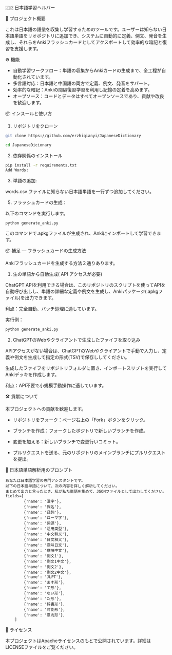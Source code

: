 🇯🇵 日本語学習ヘルバー

📌 プロジェクト概要

これは日本語の語彙を収集し学習するためのツールです。ユーザーは知らない日本語単語をリオポジトリに追加でき、システムに自動的に定義、例文、発音を生成し、それらをAnkiフラッシュカードとしてアクスポートして効率的な暗記と復習を支援します。

⚙️ 機能

- 自動学習ワークフロー：単語の収集からAnkiカードの生成まで、全工程が自動化されています。
- 多言語対応：日本語と中国語の両方で定義、例文、発音をサパート。
- 効率的な暗記：Ankiの間隔復習学習を利用し記憶の定着を高めます。
- オープソース：コードとデータはすべてオープンソースであり、貢献や改良を歓迎します。


📦 インスールと使い方

1. リポジトリをクローン

```bash
git clone https://github.com/erzhiqianyi/JapaneseDictionary

cd JapaneseDicionary
```

2. 依存関係のインストール

```bash
pip install -r requirements.txt
Add Words:
```

3. 単語の追加:

words.csv ファイルに知らない日本語単語を一行ずつ追加してください。

5. フラッシュカードの生成：

以下のコマンドを実行します。

```bash
python generate_anki.py
```

このコマンドで.apkgファイルが生成され、Ankiにインポートして学習できます。

📦 補足 — フラッシュカードの生成方法 

Ankiフラッシュカードを生成する方法２通りあります。


1. 生の単語から自動生成( API アクセスが必要)

ChatGPT APIを利用できる場合は、このリポジトリのスクリプトを使ってAPIを自動呼び出しし、単語の詳細な定義や例文を生成し、Ankiパッケージ(.apkgファイル)を出力できます。

利点：完全自動、バッチ処理に適しています。

実行例：

```bash
python generate_anki.py  
```

2. ChatGPTのWebやクライアントで生成したファイフを取り込み

APIアクセスがない場合は、ChatGPTのWebやクライアントで手動で入力し、定義や例文を生成して指定の形式(TSV)で保存ししてください。

生成したファイフをリポジトリフォルダに置き、インポートスリプトを実行してAnkiデッキを作成します。

利点：API不要で小規模手動操作に適しています。

🛠️ 貢献について

本プロジェクトへの貢献を歓迎します。

- リポジトリをフォーク：ページ右上の「Fork」ボタンをクリック。

- ブランチを作成：フォークしたボジトリで新しいブランチを作成。

- 変更を加える：新しいブランチで変更行いコミット。

- プルリクエストを送る、元のリポジトリのメインブランチにプルリクエストを提出。


📄 日本語単語解析用のプロンプト

```
あなたは日本語学習の専門アシスタントです。
以下の日本語単語について、次の内容を詳しく解析してください。
まとめて出力と言ったとき、私が私た単語を集めて、JSONファイルとして出力してください。
fields=[
        {'name': '漢字'},
        {'name': '假名'},    
        {'name': '品詞'},
        {'name': 'ローマ字'},
        {'name': '詞源'},
        {'name': '活用类型'},
        {'name': '中文释义'},
        {'name': '日文释义'},
        {'name': '意味日文'},
        {'name': '意味中文'},
        {'name': '例文1'},
        {'name': '例文1中文'},
        {'name': '例文2'},
        {'name': '例文2中文'},
        {'name': 'JLPT'},
        {'name': 'ます形'},
        {'name': 'て形'},
        {'name': 'ない形'},
        {'name': 'た形'},
        {'name': '辞書形'},
        {'name': '可能形'},
        {'name': '意向形'},
    ]
```

📄 ライセンス

本プロジェクトはApacheライセンスのもとで公開されています。詳細はLICENSEファイルをご覧ください。

